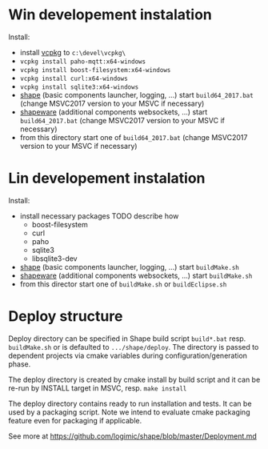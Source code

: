 # Win developement instalation

Install:
- install [vcpkg](https://github.com/Microsoft/vcpkg) to `c:\devel\vcpkg\`
- `vcpkg install paho-mqtt:x64-windows`
- `vcpkg install boost-filesystem:x64-windows`
- `vcpkg install curl:x64-windows`
- `vcpkg install sqlite3:x64-windows`
- [shape](https://github.com/logimic/shape) (basic components launcher, logging, ...) start `build64_2017.bat` (change MSVC2017 version to your MSVC if necessary)
- [shapeware](https://github.com/logimic/shapeware) (additional components websockets, ...) start `build64_2017.bat` (change MSVC2017 version to your MSVC if necessary)
- from this directory  start one of `build64_2017.bat` (change MSVC2017 version to your MSVC if necessary)

# Lin developement instalation

Install:
- install necessary packages TODO describe how
  - boost-filesystem
  - curl
  - paho
  - sqlite3
  - libsqlite3-dev
- [shape](https://github.com/logimic/shape) (basic components launcher, logging, ...) start `buildMake.sh`
- [shapeware](https://github.com/logimic/shapeware) (additional components websockets, ...) start `buildMake.sh`
- from this director  start one of `buildMake.sh` or `buildEclipse.sh`

# Deploy structure
Deploy directory can be specified in Shape build script `build*.bat` resp. `buildMake.sh` or is defaulted to `.../shape/deploy`. The directory is passed to dependent projects via cmake variables during configuration/generation phase.

The deploy directory is created by cmake install by build script and it can be re-run by INSTALL target in MSVC, resp. `make install`

The deploy directory contains ready to run installation and tests. It can be used by a packaging script. Note we intend to evaluate cmake packaging feature even for packaging if applicable. 

See more at https://github.com/logimic/shape/blob/master/Deployment.md

  
